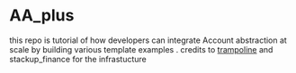 # AA_plus
this repo is tutorial of how developers can integrate Account abstraction at scale by building various template examples . credits to [trampoline](https://github.com/plusminushalf/trampoline-example/tree/master) and stackup_finance for the infrastucture 
